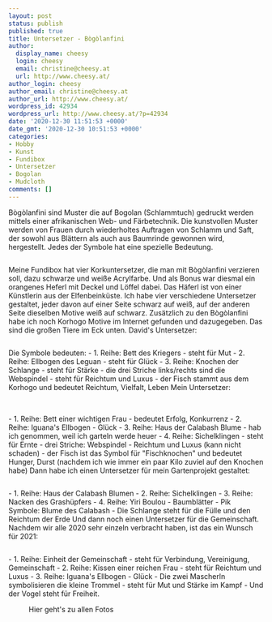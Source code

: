 ```yaml
---
layout: post
status: publish
published: true
title: Untersetzer - Bògòlanfini
author:
  display_name: cheesy
  login: cheesy
  email: christine@cheesy.at
  url: http://www.cheesy.at/
author_login: cheesy
author_email: christine@cheesy.at
author_url: http://www.cheesy.at/
wordpress_id: 42934
wordpress_url: http://www.cheesy.at/?p=42934
date: '2020-12-30 11:51:53 +0000'
date_gmt: '2020-12-30 10:51:53 +0000'
categories:
- Hobby
- Kunst
- Fundibox
- Untersetzer
- Bogolan
- Mudcloth
comments: []
---
```

<!-- wp:paragraph -->
Bògòlanfini sind Muster die auf Bogolan (Schlammtuch) gedruckt werden mittels einer afrikanischen Web- und Färbetechnik. Die kunstvollen Muster werden von Frauen durch wiederholtes Auftragen von Schlamm und Saft, der sowohl aus Blättern als auch aus Baumrinde gewonnen wird, hergestellt. Jedes der Symbole hat eine spezielle Bedeutung.
<!-- /wp:paragraph -->
<!-- wp:image {"id":42916} -->
<figure class="wp-block-image"><img src="{% link _fotos/kunstwerke/fundi-box/untersetzer/Mudcloth-Bogolan-001.jpg %}" alt="" class="wp-image-42916"></figure>
<!-- /wp:image -->
<!-- wp:paragraph -->
Meine Fundibox hat vier Korkuntersetzer, die man mit Bògòlanfini verzieren soll, dazu schwarze und weiße Acrylfarbe. Und als Bonus war diesmal ein orangenes Heferl mit Deckel und Löffel dabei. Das Häferl ist von einer Künstlerin aus der Elfenbeinküste.
<!-- /wp:paragraph -->
<!-- wp:paragraph -->
Ich habe vier verschiedene Untersetzer gestaltet, jeder davon auf einer Seite schwarz auf weiß, auf der anderen Seite dieselben Motive weiß auf schwarz. Zusätzlich zu den Bògòlanfini habe ich noch Korhogo Motive im Internet gefunden und dazugegeben. Das sind die großen Tiere im Eck unten.
<!-- /wp:paragraph -->
<!-- wp:paragraph -->
David's Untersetzer:
<!-- /wp:paragraph -->
<!-- wp:image {"id":42929} -->
<figure class="wp-block-image"><img src="{% link _fotos/kunstwerke/fundi-box/untersetzer/Mudcloth-Bogolan-014.jpg %}" alt="" class="wp-image-42929"></figure>
<!-- /wp:image -->
<!-- wp:paragraph -->
Die Symbole bedeuten:
<!-- /wp:paragraph -->
<!-- wp:list -->
- 1. Reihe: Bett des Kriegers - steht für Mut
- 2. Reihe: Ellbogen des Leguan - steht für Glück
- 3. Reihe: Knochen der Schlange - steht für Stärke
- die drei Striche links/rechts sind die Webspindel - steht für Reichtum und Luxus
- der Fisch stammt aus dem Korhogo und bedeutet Reichtum, Vielfalt, Leben
<!-- /wp:list -->
<!-- wp:paragraph -->
Mein Untersetzer:
<!-- /wp:paragraph -->
<!-- wp:image {"id":42930} -->
<figure class="wp-block-image"><img src="{% link _fotos/kunstwerke/fundi-box/untersetzer/Mudcloth-Bogolan-015.jpg %}" alt="" class="wp-image-42930"><br>
<figcaption><br></figcaption>
</figure>
<!-- /wp:image -->
<!-- wp:list -->
- 1. Reihe: Bett einer wichtigen Frau - bedeutet Erfolg, Konkurrenz
- 2. Reihe: Iguana's Ellbogen - Glück
- 3. Reihe: Haus der Calabash Blume - hab ich genommen, weil ich garteln werde heuer
- 4. Reihe: Sichelklingen - steht für Ernte
- drei Striche: Webspindel - Reichtum und Luxus (kann nicht schaden)
- der Fisch ist das Symbol für "Fischknochen" und bedeutet Hunger, Durst (nachdem ich wie immer ein paar Kilo zuviel auf den Knochen habe)
<!-- /wp:list -->
<!-- wp:paragraph -->
Dann habe ich einen Untersetzer für mein Gartenprojekt gestaltet:
<!-- /wp:paragraph -->
<!-- wp:image {"id":42928} -->
<figure class="wp-block-image"><img src="{% link _fotos/kunstwerke/fundi-box/untersetzer/Mudcloth-Bogolan-013.jpg %}" alt="" class="wp-image-42928"></figure>
<!-- /wp:image -->
<!-- wp:list -->
- 1. Reihe: Haus der Calabash Blumen
- 2. Reihe: Sichelklingen
- 3. Reihe: Nacken des Grashüpfers
- 4. Reihe: Yiri Boulou - Baumblätter
- Pik Symbole: Blume des Calabash
- Die Schlange steht für die Fülle und den Reichtum der Erde
<!-- /wp:list -->
<!-- wp:paragraph -->
Und dann noch einen Untersetzer für die Gemeinschaft. Nachdem wir alle 2020 sehr einzeln verbracht haben, ist das ein Wunsch für 2021:
<!-- /wp:paragraph -->
<!-- wp:image {"id":42927} -->
<figure class="wp-block-image"><img src="{% link _fotos/kunstwerke/fundi-box/untersetzer/Mudcloth-Bogolan-012.jpg %}" alt="" class="wp-image-42927"></figure>
<!-- /wp:image -->
<!-- wp:list -->
- 1. Reihe: Einheit der Gemeinschaft - steht für Verbindung, Vereinigung, Gemeinschaft
- 2. Reihe: Kissen einer reichen Frau - steht für Reichtum und Luxus
- 3. Reihe: Iguana's Ellbogen - Glück
- Die zwei Mascherln symbolisieren die kleine Trommel - steht für Mut und Stärke im Kampf
- Und der Vogel steht für Freiheit.
<!-- /wp:list -->
<!-- wp:image {"id":42926,"linkDestination":"custom"} -->
<figure class="wp-block-image"><a href="{% link _fotos/kunstwerke/fundi-box/untersetzer/index.md %}"><img src="{% link _fotos/kunstwerke/fundi-box/untersetzer/Mudcloth-Bogolan-011.jpg %}" alt="" class="wp-image-42926"></a><br>
<figcaption>Hier geht's zu allen Fotos</figcaption>
</figure>
<!-- /wp:image -->
